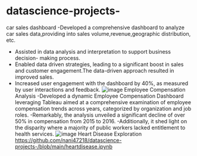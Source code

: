 # datascience-projects-
car sales dashboard 
-Developed a comprehensive dashboard to analyze car sales data,providing into sales volume,revenue,geographic
distribution, etc.
- Assisted in data analysis and interpretation to support business decision- making process.
- Enabled data driven strategies, leading to a significant boost in sales and customer engagement.The data-driven
approach resulted in improved sales.
- Increased user engagement with the dashboard by 40%, as measured by user interactions and feedback.
![image](https://github.com/nani47218/datascience-projects-/assets/123858090/e9c89107-fd39-48bb-95da-bab9131709f7)
Employee Compensation Analysis
-Developed a dynamic Employee Compensation Dashboard leveraging Tableau aimed at a comprehensive examination of employee compensation trends across years, categorized by organization and job roles.
-Remarkably, the analysis unveiled a significant decline of over 50% in compensation from 2015 to 2016.
-Additionally, it shed light on the disparity where a majority of public workers lacked entitlement to health services.
![image](https://github.com/nani47218/datascience-projects-/assets/123858090/a434a7ba-20a6-4795-9d3a-c10bd8b491a6)
Heart Disease Exploration
https://github.com/nani47218/datascience-projects-/blob/main/heartdisease.ipynb
